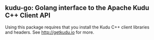## kudu-go: Golang interface to the Apache Kudu C++ Client API

Using this package requires that you install the Kudu C++ client libraries and
headers. See http://getkudu.io for more.
